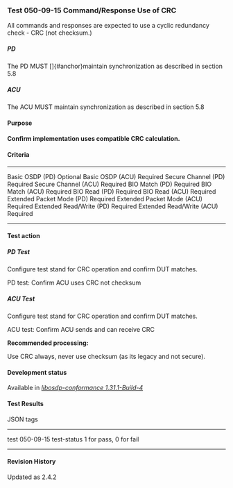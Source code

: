 ### Test 050-09-15 Command/Response Use of CRC

All commands and responses are expected to use a cyclic redundancy
check - CRC (not checksum.)

##### PD

The PD MUST []{#anchor}maintain synchronization as described in section
5.8

##### ACU

The ACU MUST maintain synchronization as described in section 5.8

#### Purpose

#### Confirm implementation uses compatible CRC calculation.

#### 

#### Criteria

  ---------------------------- ----------
  Basic OSDP (PD)              Optional
  Basic OSDP (ACU)             Required
  Secure Channel (PD)          Required
  Secure Channel (ACU)         Required
  BIO Match (PD)               Required
  BIO Match (ACU)              Required
  BIO Read (PD)                Required
  BIO Read (ACU)               Required
  Extended Packet Mode (PD)    Required
  Extended Packet Mode (ACU)   Required
  Extended Read/Write (PD)     Required
  Extended Read/Write (ACU)    Required
  ---------------------------- ----------

#### Test action

##### PD Test

Configure test stand for CRC operation and confirm DUT matches.

PD test: Confirm ACU uses CRC not checksum

##### ACU Test

Configure test stand for CRC operation and confirm DUT matches.

ACU test: Confirm ACU sends and can receive CRC

**Recommended processing:**

Use CRC always, never use checksum (as its legacy and not secure).

#### Development status

Available in [*libosdp-conformance
1.31.1-Build-4*](https://github.com/Security-Industry-Association/libosdp-conformance/releases/tag/1.31-4)

#### Test Results

JSON tags

  ------------- ------------------------
  test          050-09-15
  test-status   1 for pass, 0 for fail
  ------------- ------------------------

#### Revision History

Updated as 2.4.2
